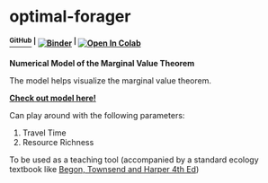 # optimal-forager
#### [<sup>GitHub</sup>](https://github.com/shivChitinous/optimal-forager) <sup>|</sup> [![Binder](https://mybinder.org/badge_logo.svg)](https://mybinder.org/v2/gh/shivChitinous/optimal_forager/master) <sup>|</sup> [![Open In Colab](https://colab.research.google.com/assets/colab-badge.svg)](https://colab.research.google.com/github/shivChitinous/optimal_forager/blob/master/Optimal_Foraging_Theory.ipynb#scrollTo=mzQSlPyPiF76)

__Numerical Model of the Marginal Value Theorem__

The model helps visualize the marginal value theorem.

__[Check out model here!](https://shivchitinous.github.io/optimal-forager/Optimal_Foraging_Theory.html)__

Can play around with the following parameters:
1. Travel Time
2. Resource Richness

To be used as a teaching tool (accompanied by a standard ecology textbook like [Begon, Townsend and Harper 4th Ed](https://www.wiley.com/en-us/Ecology%3A+From+Individuals+to+Ecosystems%2C+4th+Edition-p-9781405111171))
